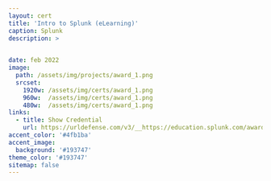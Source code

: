 ```yaml
---
layout: cert
title: 'Intro to Splunk (eLearning)'
caption: Splunk
description: >

  
date: feb 2022
image: 
  path: /assets/img/projects/award_1.png
  srcset: 
    1920w: /assets/img/certs/award_1.png
    960w:  /assets/img/certs/award_1.png
    480w:  /assets/img/certs/award_1.png
links:
  - title: Show Credential
    url: https://urldefense.com/v3/__https://education.splunk.com/award/completion/af802db4-0edb-3db7-8cca-821e7eb51c19__;!!LpKI!zvn9vDvh9wnaktL_H9XSbL4IIB9lg3soN05hNaIq7LUF5zq1IB7Sf8X0EJfaRw1G$
accent_color: '#4fb1ba'
accent_image:
  background: '#193747'
theme_color: '#193747'
sitemap: false
---
```

